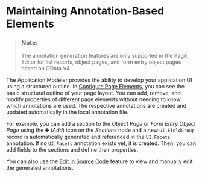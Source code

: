 <!-- loioa524d8a307024c07ad59f2b73198ed63 -->

<link rel="stylesheet" type="text/css" href="../css/sap-icons.css"/>

# Maintaining Annotation-Based Elements

> ### Note:  
> The annotation generation features are only supported in the Page Editor for list reports, object pages, and form entry object pages based on OData V4.

The Application Modeler provides the ability to develop your application UI using a structured outline. In [Configure Page Elements](configure-page-elements-047507c.md), you can see the basic structural outline of your page layout. You can add, remove, and modify properties of different page elements without needing to know which annotations are used. The respective annotations are created and updated automatically in the local annotation file.

For example, you can add a section to the *Object Page* or *Form Entry Object Page* using the :heavy_plus_sign: \(*Add*\) icon on the *Sections* node and a new `UI.FieldGroup` record is automatically generated and referenced in the `UI.Facets` annotation. If no `UI.Facets` annotation exists yet, it is created. Then, you can add fields to the sections and define their properties.

You can also use the [Edit in Source Code](edit-in-source-code-7d8e942.md) feature to view and manually edit the generated annotations.

